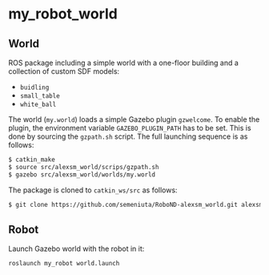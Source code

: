 # my_robot_world

## World

ROS package including a simple world with a one-floor building and a collection of custom SDF models:

 - `buidling`
 - `small_table`
 - `white_ball`

The world (`my.world`) loads a simple Gazebo plugin `gzwelcome`. To enable the plugin, the environment variable `GAZEBO_PLUGIN_PATH` has to be set. This is done by sourcing the `gzpath.sh` script. The full launching sequence is as follows:

```bash
$ catkin_make
$ source src/alexsm_world/scrips/gzpath.sh
$ gazebo src/alexsm_world/worlds/my.world
```

The package is cloned to `catkin_ws/src` as follows:

```bash
$ git clone https://github.com/semeniuta/RoboND-alexsm_world.git alexsm_world
```

## Robot

Launch Gazebo world with the robot in it:

```bash
roslaunch my_robot world.launch
```